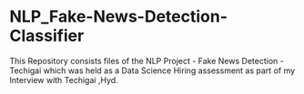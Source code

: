 # NLP_Fake-News-Detection-Classifier
This Repository consists files of the NLP Project - Fake News Detection - Techigai which was held as a Data Science Hiring assessment as part of my Interview with Techigai ,Hyd.
